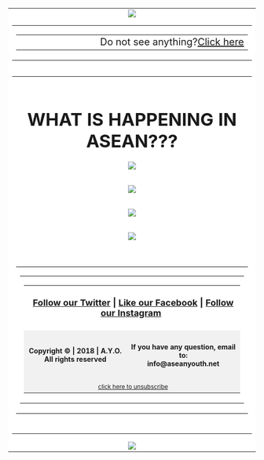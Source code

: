 <body style="margin" border:"0" padding: 0;">
 <table align="center" border="0" cellpadding="0" cellspacing="0" height="100%" width="600px" id="backgroundTable">
   <tr>
    <td align="center" width="100%" valign="top" bgcolor="#FFFFFF">
     <table border="0" cellpadding="0" cellspacing="0" width="100%" id="templatePreheader">
       <tr>
	<img src="https://aseanyouthnet.files.wordpress.com/2018/12/circletopside.png">
         <td valign="top" class="preheaderContent">
          <table border="0" cellpadding="0" cellspacing="0" width="100%">
           <tr>
            <td valign="right" width="700" align="right">
             <div mc:edit="std_preheader_links">
            <span style="font-size:20px">Do not see anything?<a href="http://aseanyouth.net" target="_blank">Click here</a></span>
             </div>
	          </td>
           </tr>
          </table>
        </td>
      </tr>
     </table>
     <table border="0" cellpading="0" cellspacing="0" width="600" id="templateContainer">
      <tr>
      </tr>
    <table>
    <tr>
     <td align="center" valign="top" bgcolor="#FFFFFF">
      <h2 class="h4"><br><span style="font-size:36px">WHAT IS HAPPENING IN ASEAN???</h2>
       <table border="0" cellpadding="3" cellspacing="0" width="600" id="templateBody">
	 <a href="https://aseanyouth.net/events" target"_blank"><img src="https://aseanyouthnet.files.wordpress.com/2019/05/banne-email-first.jpg"</a>
      </table>      
       <table border="0" cellpadding="5" cellspacing="0" width="300" id="templateBody">
	 <a href="https://aseanyouth.net/events/aye2019/" target"_blank"><img src="https://aseanyouthnet.files.wordpress.com/2019/05/aye2019.jpg"</a>
      </table>
      <table border="0" cellpadding="5" cellspacing="0" width="600" id="templateBody">
	 <a href="https://aseanyouth.net/2018/02/11/impactlives/" target"_blank"><img src="https://aseanyouthnet.files.wordpress.com/2019/05/impactlive.jpg"</a>
      </table>															 <table border="0" cellpadding="5" cellspacing="0" width="600" id="templateBody">
	 <a href="https://www.surveymonkey.com/r/P6XTD7X" target"_blank"><img src="https://aseanyouthnet.files.wordpress.com/2019/05/whitepaperproject-1.jpg"</a>
      </table>
     </td>
    </tr>
      <tr>
       <td align="center" valign="top">
         <table border="0" cellpading="0" cellspacing="0" width="900" id="templateFooter">
          <tr>
           <td valign="top" class="footercontent">
            <table border="0" cellpadding="0" cellspacing="0" width="900" id="templateFooter">
             <tr>
              <td valign="top" class="FooterContent">
               <table border="0" cellpadding="0" cellspacing="0" width="900">
                <tr>
                 <td align="center" colspan="2" valign="middle" id="social" bgcolor="#FFFFFF">
                  <div mc:edit="std_social">
                   <h4 class="h4"><span style="font-size:18px"> &nbsp;<a href="https://twitter.com/ayoasean">Follow our Twitter</a> | <a href="https://www.facebook.com/pg/ASEANCommunity">Like our Facebook</a> | <a href="https://www.instagram.com/ayoasean/">Follow our Instagram</a></span>&nbsp;</h4>
                  </div>
                 </td>
                </tr>
                <tr>
                 <td align="center" valign="middle" width="900" bgcolor="#f1f1f2">
                  <div mc:edit="std_footer">
		   <h4 class="h4"><span style="font-size:14px">Copyright &copy; | 2018 | A.Y.O.<br/><b>All rights reserved</b></span></h6>
                  </div>
                 </td>
                 <td align="center" valign="middle" width="600" id="otherInformation" bgcolor="#f1f1f2">
                  <div mc:edit="OtherInformation">
                   <h4 class="h4"><span style="font-size:14px">If you have any question, email to:<br/><b>info@aseanyouth.net</b></span></h6>
                  </div>
                 </td>
                </tr>
                <tr>
                 <td colspan="2" align="center" valign="middle" id="utility" bgcolor="#f1f1f2">
                  <div mc:edit="std_utility">
                    &nbsp;<span style="font-size:12px"><a href="https://aseanyouth.net/unsubscribe-form/">click here to unsubscribe</a></span>
                  </div>
                 </td>
                </tr>
               </table>  
              </td>
             </tr>
            </table>
           </td>
          </tr>
         </table>
        <br/>
       </td>
      </tr>
     </table><img src="https://aseanyouthnet.files.wordpress.com/2018/12/circletopside.png">
    </body>
</html>
  
        
        
        
        
        
        
        
        
        
             
           
